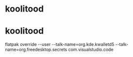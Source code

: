 # koolitood
# koolitood


flatpak override --user --talk-name=org.kde.kwalletd5 --talk-name=org.freedesktop.secrets com.visualstudio.code